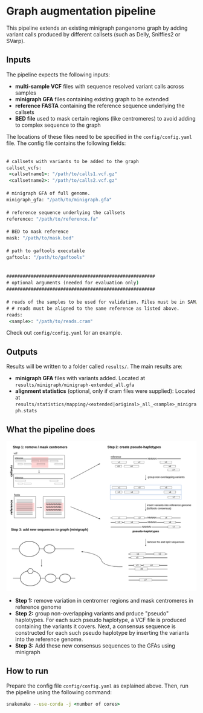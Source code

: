 # Graph augmentation pipeline

This pipeline extends an existing minigraph pangenome graph by adding variant calls produced by different callsets (such as Delly, Sniffles2 or SVarp).

## Inputs

The pipeline expects the following inputs:

* **multi-sample VCF** files with sequence resolved variant calls across samples
* **minigraph GFA** files containing existing graph to be extended
* **reference FASTA** containing the reference sequence underlying the callsets
* **BED file**  used to mask certain regions (like centromeres) to avoid adding to complex sequence to the graph

The locations of these files need to be specified in the ``config/config.yaml`` file. The config file contains the following fields:

``` bat

# callsets with variants to be added to the graph
callset_vcfs:
 <callsetname1>: "/path/to/calls1.vcf.gz"
 <callsetname2>: "/path/to/calls2.vcf.gz"

# minigraph GFA of full genome.
minigraph_gfa: "/path/to/minigraph.gfa"

# reference sequence underlying the callsets
reference: "/path/to/reference.fa"

# BED to mask reference
mask: "/path/to/mask.bed"

# path to gaftools executable
gaftools: "/path/to/gaftools"


#######################################################
# optional arguments (needed for evaluation only)
####################################################### 

# reads of the samples to be used for validation. Files must be in SAM/BAM/CRAM format.
# # reads must be aligned to the same reference as listed above.
reads:
 <sample>: "/path/to/reads.cram"
```

Check out `` config/config.yaml `` for an example.

## Outputs

Results will be written to a folder called `` results/ ``. The main results are:

* **minigraph GFA** files with variants added. Located at `` results/minigraph/minigraph-extended_all.gfa ``
* **alignment statistics** (optional, only if cram files were supplied): Located at `` results/statistics/mapping/<extended|original>_all_<sample>_minigraph.stats ``




## What the pipeline does

![Pipeline overview](pipeline.png)

* **Step 1:** remove variation in centromer regions and mask centromeres in reference genome
* **Step 2:** group non-overlapping variants and prduce "pseudo" haplotypes. For each such pseudo haplotype, a VCF file is produced containing the variants it covers. Next, a consensus sequence is constructed for each such pseudo haplotype by inserting the variants into the reference genome.
* **Step 3:** Add these new consensus sequences to the GFAs using minigraph


## How to run

Prepare the config file `` config/config.yaml `` as explained above. Then, run the pipeline using the following command:

``` bat
snakemake --use-conda -j <number of cores>
```
